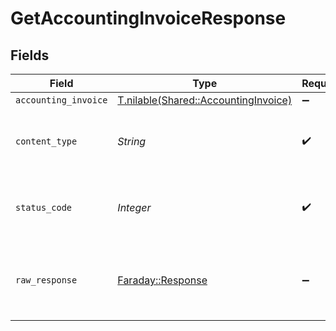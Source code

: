 # GetAccountingInvoiceResponse


## Fields

| Field                                                                            | Type                                                                             | Required                                                                         | Description                                                                      |
| -------------------------------------------------------------------------------- | -------------------------------------------------------------------------------- | -------------------------------------------------------------------------------- | -------------------------------------------------------------------------------- |
| `accounting_invoice`                                                             | [T.nilable(Shared::AccountingInvoice)](../../models/shared/accountinginvoice.md) | :heavy_minus_sign:                                                               | Successful                                                                       |
| `content_type`                                                                   | *String*                                                                         | :heavy_check_mark:                                                               | HTTP response content type for this operation                                    |
| `status_code`                                                                    | *Integer*                                                                        | :heavy_check_mark:                                                               | HTTP response status code for this operation                                     |
| `raw_response`                                                                   | [Faraday::Response](https://www.rubydoc.info/gems/faraday/Faraday/Response)      | :heavy_minus_sign:                                                               | Raw HTTP response; suitable for custom response parsing                          |